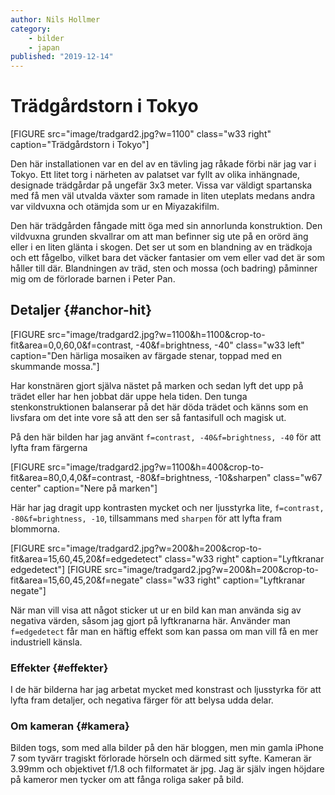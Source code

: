 ```yaml
---
author: Nils Hollmer
category:
    - bilder
    - japan
published: "2019-12-14"
---
```

Trädgårdstorn i Tokyo
==================================
[FIGURE src="image/tradgard2.jpg?w=1100" class="w33 right" caption="Trädgårdstorn i Tokyo"]

Den här installationen var en del av en tävling jag råkade förbi när jag var i Tokyo. Ett litet torg i närheten av palatset var fyllt av olika inhängnade, designade trädgårdar på ungefär 3x3 meter. Vissa var väldigt spartanska med få men väl utvalda växter som ramade in liten uteplats medans andra var vildvuxna och otämjda som ur en Miyazakifilm.

<!--more-->

Den här trädgården fångade mitt öga med sin annorlunda konstruktion. Den vildvuxna grunden skvallrar om att man befinner sig ute på en orörd äng eller i en liten glänta i skogen. Det ser ut som en blandning av en trädkoja och ett fågelbo, vilket bara det väcker fantasier om vem eller vad det är som håller till där. Blandningen av träd, sten och mossa (och badring) påminner mig om de förlorade barnen i Peter Pan.

Detaljer {#anchor-hit}
-----------------------------------

[FIGURE src="image/tradgard2.jpg?w=1100&h=1100&crop-to-fit&area=0,0,60,0&f=contrast, -40&f=brightness, -40" class="w33 left" caption="Den härliga mosaiken av färgade stenar, toppad med en skummande mossa."]

Har konstnären gjort själva nästet på marken och sedan lyft det upp på trädet eller har hen jobbat där uppe hela tiden. Den tunga stenkonstruktionen balanserar på det här döda trädet och känns som en livsfara om det inte vore så att den ser så fantasifull och magisk ut.

På den här bilden har jag använt `f=contrast, -40&f=brightness, -40` för att lyfta fram färgerna


[FIGURE src="image/tradgard2.jpg?w=1100&h=400&crop-to-fit&area=80,0,4,0&f=contrast, -80&f=brightness, -10&sharpen" class="w67 center" caption="Nere på marken"]

Här har jag dragit upp kontrasten mycket och ner ljusstyrka lite, `f=contrast, -80&f=brightness, -10`, tillsammans med `sharpen` för att lyfta fram blommorna.

[FIGURE src="image/tradgard2.jpg?w=200&h=200&crop-to-fit&area=15,60,45,20&f=edgedetect" class="w33 right" caption="Lyftkranar edgedetect"]
[FIGURE src="image/tradgard2.jpg?w=200&h=200&crop-to-fit&area=15,60,45,20&f=negate" class="w33 right" caption="Lyftkranar negate"]

När man vill visa att något sticker ut ur en bild kan man använda sig av negativa värden, såsom jag gjort på lyftkranarna här.
Använder man `f=edgedetect` får man en häftig effekt som kan passa om man vill få en mer industriell känsla.


### Effekter  {#effekter}

I de här bilderna har jag arbetat mycket med konstrast och ljusstyrka för att lyfta fram detaljer, och negativa färger för att belysa udda delar. 


### Om kameran  {#kamera}
Bilden togs, som med alla bilder på den här bloggen, men min gamla iPhone 7 som tyvärr tragiskt förlorade hörseln och därmed sitt syfte. Kameran är 3.99mm och objektivet f/1.8 och filformatet är jpg. Jag är själv ingen höjdare på kameror men tycker om att fånga roliga saker på bild.
